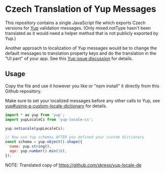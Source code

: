 # Czech Translation of Yup Messages

This repository contains a single JavaScript file which exports Czech versions for [Yup](https://github.com/jquense/yup) validation messages. (Only mixed.notType hasn't been translated as it would need a helper method that is not publicly exported by Yup.)

Another approach to localization of Yup messages would be to change the default messages to translation property keys and do the translation in the "UI part" of your app. See this [Yup issue discussion](https://github.com/jquense/yup/issues/71) for details.

## Usage

Copy the file and use it however you like or "npm install" it directly from this Github repository.

Make sure to set your localized messages before any other calls to Yup, see [yup#using-a-custom-locale-dictionary](https://github.com/jquense/yup#using-a-custom-locale-dictionary) for details.

```javascript
import * as yup from 'yup';
import yupLocaleCs from 'yup-locale-cs';

yup.setLocale(yupLocaleCs);

// Now use Yup schemas AFTER you defined your custom dictionary
const schema = yup.object().shape({
  name: yup.string(),
  age: yup.number().min(18),
});
```

NOTE: Translated copy of https://github.com/skress/yup-locale-de
